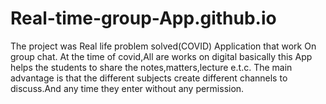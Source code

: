 # Real-time-group-App.github.io
The project was Real life problem solved(COVID) Application that work  On  group chat. At the time of covid,All are works on digital basically this App helps the students to share the notes,matters,lecture e.t.c. The main advantage is that the different subjects create different channels to discuss.And any time they enter without any permission. 
